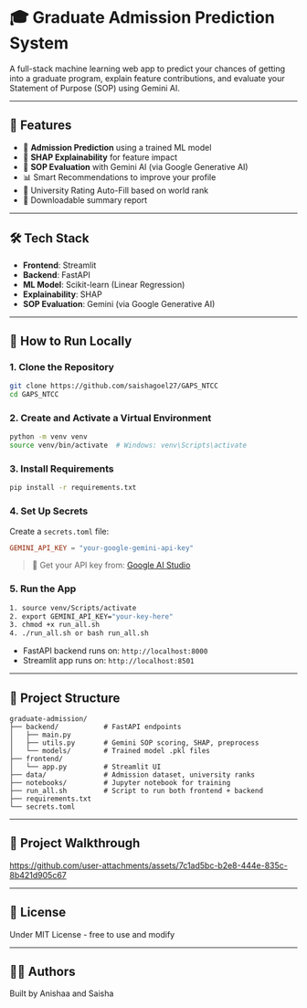 # 🎓 Graduate Admission Prediction System

A full-stack machine learning web app to predict your chances of getting into a graduate program, explain feature contributions, and evaluate your Statement of Purpose (SOP) using Gemini AI.

---

## 🌟 Features

* 🔮 **Admission Prediction** using a trained ML model
* 🧠 **SHAP Explainability** for feature impact
* 📝 **SOP Evaluation** with Gemini AI (via Google Generative AI)
* 📊 Smart Recommendations to improve your profile
* 🏫 University Rating Auto-Fill based on world rank
* 📄 Downloadable summary report

---

## 🛠 Tech Stack

* **Frontend**: Streamlit
* **Backend**: FastAPI
* **ML Model**: Scikit-learn (Linear Regression)
* **Explainability**: SHAP
* **SOP Evaluation**: Gemini (via Google Generative AI)

---

## 🚀 How to Run Locally

### 1. Clone the Repository

```bash
git clone https://github.com/saishagoel27/GAPS_NTCC
cd GAPS_NTCC
```

### 2. Create and Activate a Virtual Environment

```bash
python -m venv venv
source venv/bin/activate  # Windows: venv\Scripts\activate
```

### 3. Install Requirements

```bash
pip install -r requirements.txt
```

### 4. Set Up Secrets

Create a `secrets.toml` file:

```toml
GEMINI_API_KEY = "your-google-gemini-api-key"
```

> 🔑 Get your API key from: [Google AI Studio](https://makersuite.google.com/app/apikey)

### 5. Run the App

```bash
1. source venv/Scripts/activate
2. export GEMINI_API_KEY="your-key-here"
3. chmod +x run_all.sh
4. ./run_all.sh or bash run_all.sh
```

* FastAPI backend runs on: `http://localhost:8000`
* Streamlit app runs on: `http://localhost:8501`

---

## 📂 Project Structure

```
graduate-admission/
├── backend/           # FastAPI endpoints
│   ├── main.py
│   ├── utils.py       # Gemini SOP scoring, SHAP, preprocess
│   └── models/        # Trained model .pkl files
├── frontend/
│   └── app.py         # Streamlit UI
├── data/              # Admission dataset, university ranks
├── notebooks/         # Jupyter notebook for training
├── run_all.sh         # Script to run both frontend + backend
├── requirements.txt
└── secrets.toml
```

---

## 📸 Project Walkthrough

https://github.com/user-attachments/assets/7c1ad5bc-b2e8-444e-835c-8b421d905c67

---

## 📄 License

Under MIT License - free to use and modify

---

## 🙋‍♂️ Authors

Built by Anishaa and Saisha 
